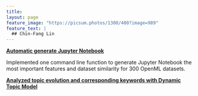 ```yaml
---
title: 
layout: page
feature_image: "https://picsum.photos/1300/400?image=989"
feature_text: |
  ## Chin-Fang Lin
---
```

**[Automatic generate Jupyter Notebook](https://github.com/chinfang/auto-jupyter-notebook)**

Implemented one command line function to generate Jupyter Notebook the most important features and dataset similarity for 300 OpenML datasets.

**[Analyzed topic evolution and corresponding keywords with Dynamic Topic Model](https://github.com/chinfang/webretrieval/blob/master/Component_3/dtm.ipynb)**


